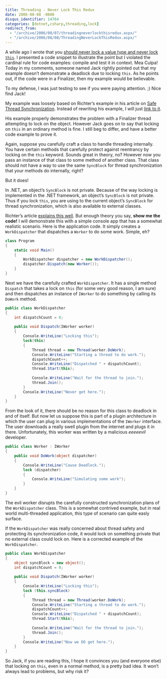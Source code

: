 ```yaml
---
title: Threading - Never Lock This Redux
date: 2006-08-08 -0800
disqus_identifier: 14764
categories: [dotnet,csharp,threading,lock]
redirect_from:
  - "/archive/2006/08/07/threadingneverlockthisredux.aspx/"
  - "/archive/2006/08/08/ThreadingNeverLockThisRedux.aspx/"
---
```


A while ago I wrote that you [should never lock a value type and never lock `this`](https://haacked.com/archive/2005/04/12/NeverLockThis.aspx "Threading Tips"). I presented a code snippet to illustrate the point but I violated the cardinal rule for code examples: compile and test it in context. Mea Culpa! Today in my comments, someone named Jack rightly pointed out that my example doesn’t demonstrate a deadlock due to locking `this`. As he points out, if the code were in a Finalizer, then my example would be believable.

To my defense, I was just testing to see if you were paying attention. ;) Nice find Jack!

My example was loosely based on Richter’s example in his article on [Safe Thread Synchronization](http://msdn.microsoft.com/msdnmag/issues/03/01/NET/ "Safe Thread Synchronization"). Instead of rewriting his example, I will just [link to it](http://msdn.microsoft.com/msdnmag/issues/03/01/NET/default.aspx?fig=true#fig7 "Figure 7 - Threads Banging Heads").

His example properly demonstrates the problem with a Finalizer thread attempting to lock on the object. However Jack goes on to say that locking on `this` in an ordinary method is fine. I still beg to differ, and have a better code example to prove it.

Again, suppose you carefully craft a class to handle threading
internally. You have certain methods that carefully protect against
reentrancy by locking on the `this` keyword. Sounds great in theory, no?
However now you pass an instance of that class to some method of another
class. That class should not have a way to use the same `SyncBlock` for
thread synchronization that your methods do internally, right?

But it does!

In .NET, an object’s `SyncBlock` is not private. Because of the way
locking is implemented in the .NET framework, an object’s `SyncBlock` is
not private. Thus if you lock `this`, you are using to the current
object’s `SyncBlock` for thread synchronization, which is also available
to external classes.

Richter’s article [explains this
well](http://msdn.microsoft.com/msdnmag/issues/03/01/NET/ "Safe Thread Synchronization").
But enough theory you say, **show me the code!** I will demonstrate this
with a simple console app that has a somewhat realistic scenario. Here
is the application code. It simply creates a `WorkDispatcher` that
dispatches a `Worker` to do some work. Simple, eh?

```csharp
class Program
{
    static void Main()
    {
        WorkDispatcher dispatcher = new WorkDispatcher();
        dispatcher.Dispatch(new Worker());
    }
}
```

Next we have the carefully crafted `WorkDispatcher`. It has a single
method `Dispatch` that takes a lock on `this` (for some very good
reason, I am sure) and then dispatches an instance of `IWorker` to do
something by calling its `DoWork` method.

```csharp
public class WorkDispatcher
{
    int dispatchCount = 0;
    
    public void Dispatch(IWorker worker)
    {
        Console.WriteLine("Locking this");
        lock(this)
        {
            Thread thread = new Thread(worker.DoWork);
            Console.WriteLine("Starting a thread to do work.");
            dispatchCount++;
            Console.WriteLine("Dispatched " + dispatchCount);
            thread.Start(this);
            
            Console.WriteLine("Wait for the thread to join.");
            thread.Join();
        }
        Console.WriteLine("Never get here.");
    }
}
```

From the look of it, there should be no reason for this class to
deadlock in and of itself. But now let us suppose this is part of a
plugin architecture in which the user can plug in various
implementations of the `IWorker` interface. The user downloads a really
swell plugin from the internet and plugs it in there. Unfortunately,
this worker was written by a malicious *eeeeevil* developer.

```csharp
public class Worker : IWorker
{        
    public void DoWork(object dispatcher)
    {
        Console.WriteLine("Cause Deadlock.");
        lock (dispatcher)
        {
            Console.WriteLine("Simulating some work");
        }
    }
}
```

The evil worker disrupts the carefully constructed synchronization plans
of the `WorkDispatcher` class. This is a somewhat contrived example, but
in real world multi-threaded application, this type of scenario can
quite easly surface.

If the `WorkDispatcher` was really concerned about thread safety and
protecting its synchronization code, it would lock on something private
that no external class could lock on. Here is a corrected example of the
`WorkDispatcher`.

```csharp
public class WorkDispatcher
{
    object syncBlock = new object();
    int dispatchCount = 0;
    
    public void Dispatch(IWorker worker)
    {
        Console.WriteLine("Locking this");
        lock (this.syncBlock)
        {
            Thread thread = new Thread(worker.DoWork);
            Console.WriteLine("Starting a thread to do work.");
            dispatchCount++;
            Console.WriteLine("Dispatched " + dispatchCount);
            thread.Start(this);
            
            Console.WriteLine("Wait for the thread to join.");
            thread.Join();
        }
        Console.WriteLine("Now we DO get here.");
    }
}
```

So Jack, if you are reading this, I hope it convinces you (and everyone
else) that locking on `this`, even in a normal method, is a pretty bad
idea. It won’t always lead to problems, but why risk it?

